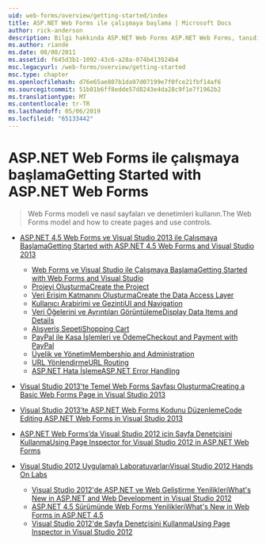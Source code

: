 ```yaml
---
uid: web-forms/overview/getting-started/index
title: ASP.NET Web Forms ile çalışmaya başlama | Microsoft Docs
author: rick-anderson
description: Bilgi hakkında ASP.NET Web Forms ASP.NET Web Forms, tanıdık bir Sürükle ve bırak, olay odaklı modeli kullanarak dinamik build Web siteleri olanak tanır. Bir tasarım yüzeyi ve hund...
ms.author: riande
ms.date: 08/08/2011
ms.assetid: f645d3b1-1092-43c6-a28a-074b413924b4
msc.legacyurl: /web-forms/overview/getting-started
msc.type: chapter
ms.openlocfilehash: d76e65ae807b1da97d07199e7f0fce21fbf14af6
ms.sourcegitcommit: 51b01b6ff8edde57d8243e4da28c9f1e7f1962b2
ms.translationtype: MT
ms.contentlocale: tr-TR
ms.lasthandoff: 05/06/2019
ms.locfileid: "65133442"
---
```

# <a name="getting-started-with-aspnet-web-forms"></a><span data-ttu-id="cab07-104">ASP.NET Web Forms ile çalışmaya başlama</span><span class="sxs-lookup"><span data-stu-id="cab07-104">Getting Started with ASP.NET Web Forms</span></span>

> <span data-ttu-id="cab07-105">Web Forms modeli ve nasıl sayfaları ve denetimleri kullanın.</span><span class="sxs-lookup"><span data-stu-id="cab07-105">The Web Forms model and how to create pages and use controls.</span></span>

- [<span data-ttu-id="cab07-106">ASP.NET 4.5 Web Forms ve Visual Studio 2013 ile Çalışmaya Başlama</span><span class="sxs-lookup"><span data-stu-id="cab07-106">Getting Started with ASP.NET 4.5 Web Forms and Visual Studio 2013</span></span>](getting-started-with-aspnet-45-web-forms/index.md)

    - [<span data-ttu-id="cab07-107">Web Forms ve Visual Studio ile Çalışmaya Başlama</span><span class="sxs-lookup"><span data-stu-id="cab07-107">Getting Started with Web Forms and Visual Studio</span></span>](getting-started-with-aspnet-45-web-forms/introduction-and-overview.md)
    - [<span data-ttu-id="cab07-108">Projeyi Oluşturma</span><span class="sxs-lookup"><span data-stu-id="cab07-108">Create the Project</span></span>](getting-started-with-aspnet-45-web-forms/create-the-project.md)
    - [<span data-ttu-id="cab07-109">Veri Erişim Katmanını Oluşturma</span><span class="sxs-lookup"><span data-stu-id="cab07-109">Create the Data Access Layer</span></span>](getting-started-with-aspnet-45-web-forms/create_the_data_access_layer.md)
    - [<span data-ttu-id="cab07-110">Kullanıcı Arabirimi ve Gezinti</span><span class="sxs-lookup"><span data-stu-id="cab07-110">UI and Navigation</span></span>](getting-started-with-aspnet-45-web-forms/ui_and_navigation.md)
    - [<span data-ttu-id="cab07-111">Veri Öğelerini ve Ayrıntıları Görüntüleme</span><span class="sxs-lookup"><span data-stu-id="cab07-111">Display Data Items and Details</span></span>](getting-started-with-aspnet-45-web-forms/display_data_items_and_details.md)
    - [<span data-ttu-id="cab07-112">Alışveriş Sepeti</span><span class="sxs-lookup"><span data-stu-id="cab07-112">Shopping Cart</span></span>](getting-started-with-aspnet-45-web-forms/shopping-cart.md)
    - [<span data-ttu-id="cab07-113">PayPal ile Kasa İşlemleri ve Ödeme</span><span class="sxs-lookup"><span data-stu-id="cab07-113">Checkout and Payment with PayPal</span></span>](getting-started-with-aspnet-45-web-forms/checkout-and-payment-with-paypal.md)
    - [<span data-ttu-id="cab07-114">Üyelik ve Yönetim</span><span class="sxs-lookup"><span data-stu-id="cab07-114">Membership and Administration</span></span>](getting-started-with-aspnet-45-web-forms/membership-and-administration.md)
    - [<span data-ttu-id="cab07-115">URL Yönlendirme</span><span class="sxs-lookup"><span data-stu-id="cab07-115">URL Routing</span></span>](getting-started-with-aspnet-45-web-forms/url-routing.md)
    - [<span data-ttu-id="cab07-116">ASP.NET Hata İşleme</span><span class="sxs-lookup"><span data-stu-id="cab07-116">ASP.NET Error Handling</span></span>](getting-started-with-aspnet-45-web-forms/aspnet-error-handling.md)
- [<span data-ttu-id="cab07-117">Visual Studio 2013'te Temel Web Forms Sayfası Oluşturma</span><span class="sxs-lookup"><span data-stu-id="cab07-117">Creating a Basic Web Forms Page in Visual Studio 2013</span></span>](creating-a-basic-web-forms-page.md)
- [<span data-ttu-id="cab07-118">Visual Studio 2013’te ASP.NET Web Forms Kodunu Düzenleme</span><span class="sxs-lookup"><span data-stu-id="cab07-118">Code Editing ASP.NET Web Forms in Visual Studio 2013</span></span>](code-editing-in-web-forms-pages.md)
- [<span data-ttu-id="cab07-119">ASP.NET Web Forms’da Visual Studio 2012 için Sayfa Denetçisini Kullanma</span><span class="sxs-lookup"><span data-stu-id="cab07-119">Using Page Inspector for Visual Studio 2012 in ASP.NET Web Forms</span></span>](using-page-inspector-in-a-visual-studio-11-beta-web-forms-project.md)
- [<span data-ttu-id="cab07-120">Visual Studio 2012 Uygulamalı Laboratuvarları</span><span class="sxs-lookup"><span data-stu-id="cab07-120">Visual Studio 2012 Hands On Labs</span></span>](hands-on-labs/index.md)

    - [<span data-ttu-id="cab07-121">Visual Studio 2012'de ASP.NET ve Web Geliştirme Yenilikleri</span><span class="sxs-lookup"><span data-stu-id="cab07-121">What's New in ASP.NET and Web Development in Visual Studio 2012</span></span>](hands-on-labs/whats-new-in-aspnet-and-web-development-in-visual-studio-2012.md)
    - [<span data-ttu-id="cab07-122">ASP.NET 4.5 Sürümünde Web Forms Yenilikleri</span><span class="sxs-lookup"><span data-stu-id="cab07-122">What's New in Web Forms in ASP.NET 4.5</span></span>](hands-on-labs/whats-new-in-web-forms-in-aspnet-45.md)
    - [<span data-ttu-id="cab07-123">Visual Studio 2012'de Sayfa Denetçisini Kullanma</span><span class="sxs-lookup"><span data-stu-id="cab07-123">Using Page Inspector in Visual Studio 2012</span></span>](hands-on-labs/using-page-inspector-in-visual-studio-2012.md)
